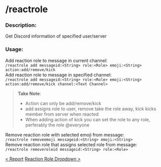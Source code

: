 # /reactrole

### Description:

Get Discord information of specified user/server<br>

### Usage:

Add reaction role to message in current channel:<br>
`/reactrole add messageid:<String> role:<Role> emoji:<String> action:add/remove/kick`<br>
Add reaction role to message in specified channel:<br>
`/reactrole add messageid:<String> role:<Role> emoji:<String> action:add/remove/kick channel:<Text Channel>`<br>

> **Take Note**:<br>
>
> -   Action can only be add/remove/kick
> -   add assigns role to user, remove take the role away, kick kicks member from server when reacted
> -   When adding action of kick you can set the role to any role, perferably the role @everyone<br>

Remove reaction role with selected emoji from message:<br>
`/reactrole removeemoji messageid:<String> emoji:<String> `<br>
Remove reaction role that assigns selected role from message:<br>
`/reactrole removeroleid messageid:<String> role:<Role> `<br>

<a class="button prev" href="./#/commands/utilitycommands/report" role="button">< Report</a>
<a class="button next" href="./#/commands/utilitycommands/reactroledd" role="button">Reaction Role Dropdown ></a>
